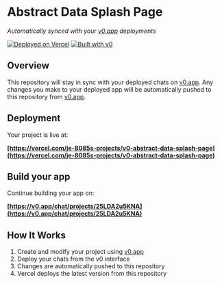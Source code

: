 # Abstract Data Splash Page

*Automatically synced with your [v0.app](https://v0.app) deployments*

[![Deployed on Vercel](https://img.shields.io/badge/Deployed%20on-Vercel-black?style=for-the-badge&logo=vercel)](https://vercel.com/je-8085s-projects/v0-abstract-data-splash-page)
[![Built with v0](https://img.shields.io/badge/Built%20with-v0.app-black?style=for-the-badge)](https://v0.app/chat/projects/25LDA2u5KNA)

## Overview

This repository will stay in sync with your deployed chats on [v0.app](https://v0.app).
Any changes you make to your deployed app will be automatically pushed to this repository from [v0.app](https://v0.app).

## Deployment

Your project is live at:

**[https://vercel.com/je-8085s-projects/v0-abstract-data-splash-page](https://vercel.com/je-8085s-projects/v0-abstract-data-splash-page)**

## Build your app

Continue building your app on:

**[https://v0.app/chat/projects/25LDA2u5KNA](https://v0.app/chat/projects/25LDA2u5KNA)**

## How It Works

1. Create and modify your project using [v0.app](https://v0.app)
2. Deploy your chats from the v0 interface
3. Changes are automatically pushed to this repository
4. Vercel deploys the latest version from this repository
